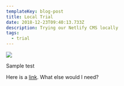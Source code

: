 ```yaml
---
templateKey: blog-post
title: Local Trial
date: 2018-12-23T09:40:13.733Z
description: Trying our Netlify CMS locally
tags:
  - trial
---
```

![](/img/og-image.jpg)

Sample test 

Here is a [link](link). What else would I need?
